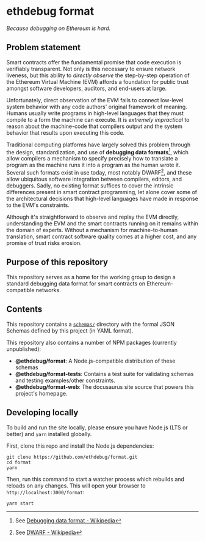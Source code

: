 # ethdebug format

_Because debugging on Ethereum is hard._

## Problem statement

Smart contracts offer the fundamental promise that code execution is verifiably
transparent. Not only is this necessary to ensure network liveness,
but this ability to _directly observe_ the step-by-step operation of the
Ethereum Virtual Machine (EVM) affords a foundation for public trust amongst
software developers, auditors, and end-users at large.

Unfortunately, direct observation of the EVM fails to connect
low-level system behavior with any code authors' original framework of
meaning. Humans usually write programs in high-level languages that they must
compile to a form the machine can execute. It is
_extremely impractical_ to reason about the machine-code that compilers
output and the system behavior that results upon executing this code.

Traditional computing platforms have largely solved this problem through the
design, standardization, and use of **debugging data formats**[^1], which allow
compilers a mechanism to specify precisely how to translate a program as the
machine runs it into a program as the human wrote it. Several such formats
exist in use today, most notably DWARF[^2], and these allow ubiquitous
software integration between compilers, editors, and debuggers. Sadly, no existing
format suffices to cover the intrinsic differences present in smart contract
programming, let alone cover some of the architectural decisions that
high-level languages have made in response to the EVM's constraints.

Although it's straightforward to observe and replay the EVM directly,
understanding the EVM and the smart contracts running on it remains within the
domain of experts. Without a mechanism for machine-to-human translation,
smart contract software quality comes at a higher cost, and any promise of
trust risks erosion.

[^1]: See [Debugging data format -
  Wikipedia](https://en.wikipedia.org/wiki/Debugging_data_format)

[^2]: See [DWARF - Wikipedia](https://en.wikipedia.org/wiki/DWARF)

## Purpose of this repository

This repository serves as a home for the working group to design
a standard debugging data format for smart contracts on
Ethereum-compatible networks.

## Contents

This repository contains a
[`schemas/`](https://github.com/ethdebug/format/tree/main/schemas) directory
with the formal JSON Schemas defined by this project (in YAML format).

This repository also contains a number of NPM packages (currently unpublished):
- **@ethdebug/format**: A Node.js-compatible distribution of these schemas
- **@ethdebug/format-tests**: Contains a test suite for validating schemas and
  testing examples/other constraints.
- **@ethdebug/format-web**: The docusaurus site source that powers this
  project's homepage.

## Developing locally

To build and run the site locally, please ensure you have Node.js
(LTS or better) and `yarn` installed globally.

First, clone this repo and install the Node.js dependencies:
```console
git clone https://github.com/ethdebug/format.git
cd format
yarn
```

Then, run this command to start a watcher process which rebuilds and reloads
on any changes. This will open your browser to `http://localhost:3000/format`:

```console
yarn start
```
